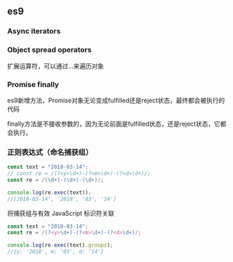 ##  es9

### **Async iterators**



### **Object spread operators**

扩展运算符，可以通过...来遍历对象

### Promise finally

es9新增方法，Promise对象无论变成fulfilled还是reject状态，最终都会被执行的代码

finally方法是不接收参数的，因为无论前面是fulfilled状态，还是reject状态，它都会执行。

### 正则表达式（命名捕获组）

```js
const text = "2018-03-14";
// const re = /(?<y>\d+)-(?<m>\d+)-(?<d>\d+)/;
const re = /(\d+)-(\d+)-(\d+)/;

console.log(re.exec(text));
//[2018-03-14', '2018', '03', '14']
```

将捕获组与有效 JavaScript 标识符关联

```js
const text = "2018-03-14";
const re = /(?<y>\d+)-(?<m>\d+)-(?<d>\d+)/;

console.log(re.exec(text).groups);
//{y: '2018', m: '03', d: '14'}
```

